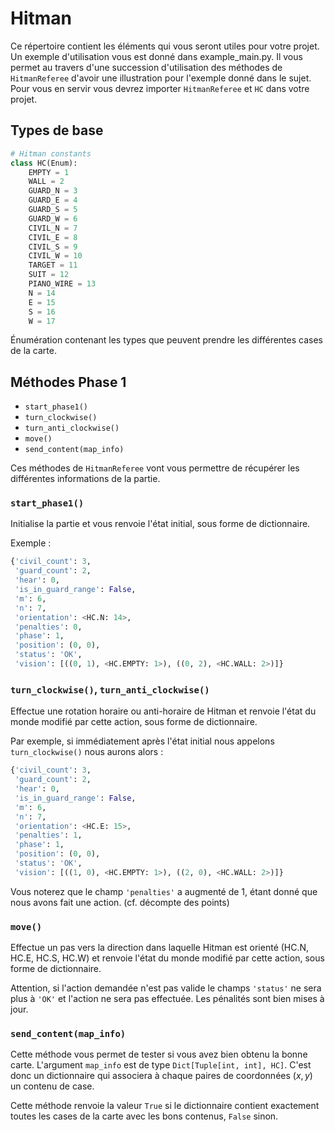 # Hitman

Ce répertoire contient les éléments qui vous seront utiles pour votre projet. Un exemple d'utilisation vous est donné dans example_main.py. Il vous permet au travers d'une succession d'utilisation des méthodes de ```HitmanReferee``` d'avoir une illustration pour l'exemple donné dans le sujet. Pour vous en servir vous devrez importer ```HitmanReferee``` et ```HC``` dans votre projet.

## Types de base

```python
# Hitman constants
class HC(Enum):
    EMPTY = 1
    WALL = 2
    GUARD_N = 3
    GUARD_E = 4
    GUARD_S = 5
    GUARD_W = 6
    CIVIL_N = 7
    CIVIL_E = 8
    CIVIL_S = 9
    CIVIL_W = 10
    TARGET = 11
    SUIT = 12
    PIANO_WIRE = 13
    N = 14
    E = 15
    S = 16
    W = 17
```

Énumération contenant les types que peuvent prendre les différentes cases de la carte.

## Méthodes Phase 1

- `start_phase1()`
- `turn_clockwise()`
- `turn_anti_clockwise()`
- `move()`
- `send_content(map_info)`

Ces méthodes de ```HitmanReferee``` vont vous permettre de récupérer les différentes informations de la partie. 

### `start_phase1()`

Initialise la partie et vous renvoie l'état initial, sous forme de dictionnaire.

Exemple :
```python
{'civil_count': 3,
 'guard_count': 2,
 'hear': 0,
 'is_in_guard_range': False,
 'm': 6,
 'n': 7,
 'orientation': <HC.N: 14>,
 'penalties': 0,
 'phase': 1,
 'position': (0, 0),
 'status': 'OK',
 'vision': [((0, 1), <HC.EMPTY: 1>), ((0, 2), <HC.WALL: 2>)]}
```

### `turn_clockwise()`, `turn_anti_clockwise()`

Effectue une rotation horaire ou anti-horaire de Hitman et renvoie l'état du monde modifié par cette action, sous forme de dictionnaire.

Par exemple, si immédiatement après l'état initial nous appelons `turn_clockwise()` nous aurons alors :
```python
{'civil_count': 3,
 'guard_count': 2,
 'hear': 0,
 'is_in_guard_range': False,
 'm': 6,
 'n': 7,
 'orientation': <HC.E: 15>,
 'penalties': 1,
 'phase': 1,
 'position': (0, 0),
 'status': 'OK',
 'vision': [((1, 0), <HC.EMPTY: 1>), ((2, 0), <HC.WALL: 2>)]}
```

Vous noterez que le champ `'penalties'`  a augmenté de 1, étant donné que nous avons fait une action. (cf. décompte des points)

### `move()`

Effectue un pas vers la direction dans laquelle Hitman est orienté (HC.N, HC.E, HC.S, HC.W) et renvoie l'état du monde modifié par cette action, sous forme de dictionnaire. 

Attention, si l'action demandée n'est pas valide le champs `'status'` ne sera plus à `'OK'` et l'action ne sera pas effectuée. Les pénalités sont bien mises à jour.

### `send_content(map_info)`

Cette méthode vous permet de tester si vous avez bien obtenu la bonne carte. L'argument `map_info` est de type `Dict[Tuple[int, int], HC]`. C'est donc un dictionnaire qui associera à chaque paires de coordonnées $(x, y)$ un contenu de case.

Cette méthode renvoie la valeur `True` si le dictionnaire contient exactement toutes les cases de la carte avec les bons contenus, `False` sinon.
